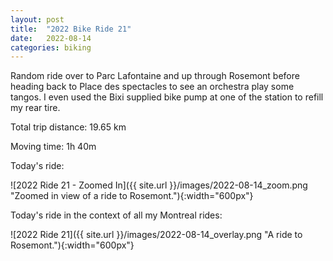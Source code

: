 ```yaml
---
layout: post
title:  "2022 Bike Ride 21"
date:   2022-08-14
categories: biking
---
```


Random ride over to Parc Lafontaine and up through Rosemont before heading back to Place des spectacles to see an orchestra play some tangos. I even used the Bixi supplied bike pump at one of the station to refill my rear tire.

Total trip distance: 19.65 km

Moving time: 1h 40m

Today's ride:

![2022 Ride 21 - Zoomed In]({{ site.url }}/images/2022-08-14_zoom.png "Zoomed in view of a ride to Rosemont."){:width="600px"}

Today's ride in the context of all my Montreal rides:

![2022 Ride 21]({{ site.url }}/images/2022-08-14_overlay.png "A ride to Rosemont."){:width="600px"}

